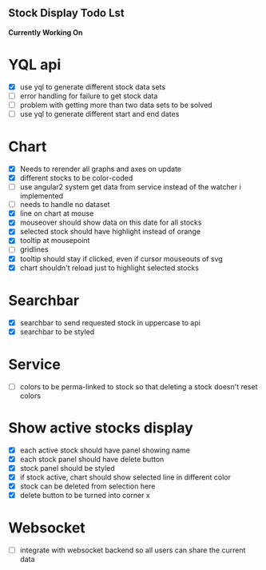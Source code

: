 ## Stock Display Todo Lst

**Currently Working On**


# YQL api
- [x] use yql to generate different stock data sets 
- [ ] error handling for failure to get stock data
- [ ] problem with getting more than two data sets to be solved
- [ ] use yql to generate different start and end dates

# Chart
- [x] Needs to rerender all graphs and axes on update
- [x] different stocks to be color-coded
- [ ] use angular2 system get data from service instead of the watcher i implemented
- [ ] needs to handle no dataset
- [x] line on chart at mouse
- [x] mouseover should show data on this date for all stocks
- [x] selected stock should have highlight instead of orange
- [x] tooltip at mousepoint
- [ ] gridlines
- [x] tooltip should stay if clicked, even if cursor mouseouts of svg  
- [x] chart shouldn't reload just to highlight selected stocks

# Searchbar
- [x] searchbar to send requested stock in uppercase to api
- [x] searchbar to be styled

# Service
- [ ] colors to be perma-linked to stock so that deleting a stock doesn't reset colors

# Show active stocks display
- [x] each active stock should have panel showing name
- [x] each stock panel should have delete button
- [x] stock panel should be styled
- [x] if stock active, chart should show selected line in different color
- [x] stock can be deleted from selection here
- [x] delete button to be turned into corner x

# Websocket
- [ ] integrate with websocket backend so all users can share the current data
